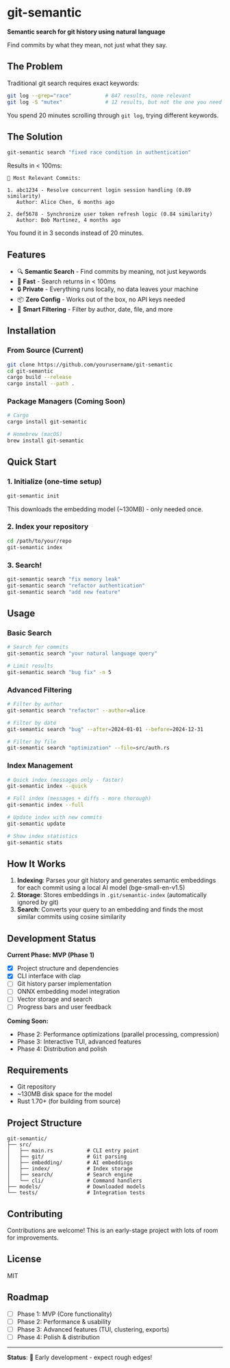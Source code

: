 # git-semantic

**Semantic search for git history using natural language**

Find commits by what they mean, not just what they say.

## The Problem

Traditional git search requires exact keywords:
```bash
git log --grep="race"           # 847 results, none relevant
git log -S "mutex"              # 12 results, but not the one you need
```

You spend 20 minutes scrolling through `git log`, trying different keywords.

## The Solution

```bash
git-semantic search "fixed race condition in authentication"
```

Results in < 100ms:
```
🎯 Most Relevant Commits:

1. abc1234 - Resolve concurrent login session handling (0.89 similarity)
   Author: Alice Chen, 6 months ago
   
2. def5678 - Synchronize user token refresh logic (0.84 similarity)
   Author: Bob Martinez, 4 months ago
```

You found it in 3 seconds instead of 20 minutes.

## Features

- 🔍 **Semantic Search** - Find commits by meaning, not just keywords
- 🚀 **Fast** - Search returns in < 100ms
- 🔒 **Private** - Everything runs locally, no data leaves your machine
- 📦 **Zero Config** - Works out of the box, no API keys needed
- 🎯 **Smart Filtering** - Filter by author, date, file, and more

## Installation

### From Source (Current)

```bash
git clone https://github.com/yourusername/git-semantic
cd git-semantic
cargo build --release
cargo install --path .
```

### Package Managers (Coming Soon)

```bash
# Cargo
cargo install git-semantic

# Homebrew (macOS)
brew install git-semantic
```

## Quick Start

### 1. Initialize (one-time setup)

```bash
git-semantic init
```

This downloads the embedding model (~130MB) - only needed once.

### 2. Index your repository

```bash
cd /path/to/your/repo
git-semantic index
```

### 3. Search!

```bash
git-semantic search "fix memory leak"
git-semantic search "refactor authentication"
git-semantic search "add new feature"
```

## Usage

### Basic Search

```bash
# Search for commits
git-semantic search "your natural language query"

# Limit results
git-semantic search "bug fix" -n 5
```

### Advanced Filtering

```bash
# Filter by author
git-semantic search "refactor" --author=alice

# Filter by date
git-semantic search "bug" --after=2024-01-01 --before=2024-12-31

# Filter by file
git-semantic search "optimization" --file=src/auth.rs
```

### Index Management

```bash
# Quick index (messages only - faster)
git-semantic index --quick

# Full index (messages + diffs - more thorough)
git-semantic index --full

# Update index with new commits
git-semantic update

# Show index statistics
git-semantic stats
```

## How It Works

1. **Indexing**: Parses your git history and generates semantic embeddings for each commit using a local AI model (bge-small-en-v1.5)
2. **Storage**: Stores embeddings in `.git/semantic-index` (automatically ignored by git)
3. **Search**: Converts your query to an embedding and finds the most similar commits using cosine similarity

## Development Status

**Current Phase: MVP (Phase 1)**

- [x] Project structure and dependencies
- [x] CLI interface with clap
- [ ] Git history parser implementation
- [ ] ONNX embedding model integration
- [ ] Vector storage and search
- [ ] Progress bars and user feedback

**Coming Soon:**
- Phase 2: Performance optimizations (parallel processing, compression)
- Phase 3: Interactive TUI, advanced features
- Phase 4: Distribution and polish

## Requirements

- Git repository
- ~130MB disk space for the model
- Rust 1.70+ (for building from source)

## Project Structure

```
git-semantic/
├── src/
│   ├── main.rs           # CLI entry point
│   ├── git/              # Git parsing
│   ├── embedding/        # AI embeddings
│   ├── index/            # Index storage
│   ├── search/           # Search engine
│   └── cli/              # Command handlers
├── models/               # Downloaded models
└── tests/                # Integration tests
```

## Contributing

Contributions are welcome! This is an early-stage project with lots of room for improvements.

## License

MIT

## Roadmap

- [ ] Phase 1: MVP (Core functionality)
- [ ] Phase 2: Performance & usability
- [ ] Phase 3: Advanced features (TUI, clustering, exports)
- [ ] Phase 4: Polish & distribution

---

**Status**: 🚧 Early development - expect rough edges!

